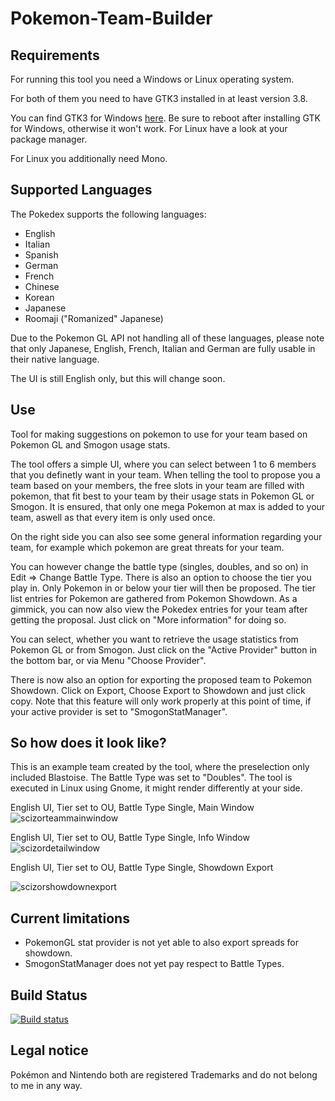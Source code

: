 # Pokemon-Team-Builder

## Requirements
For running this tool you need a Windows or Linux operating system.

For both of them you need to have GTK3 installed in at least version 3.8.

You can find GTK3 for Windows [here](https://sourceforge.net/projects/gtk3win/). Be sure to reboot after installing GTK for Windows, otherwise it won't work. For Linux have a look at your package manager.

For Linux you additionally need Mono.

## Supported Languages
The Pokedex supports the following languages:

- English
- Italian
- Spanish
- German
- French
- Chinese
- Korean
- Japanese
- Roomaji ("Romanized" Japanese)

Due to the Pokemon GL API not handling all of these languages, please note that only  Japanese, English, French, Italian and German are fully usable in their native language.

The UI is still English only, but this will change soon.

## Use
Tool for making suggestions on pokemon to use for your team based on Pokemon GL and Smogon usage stats.

The tool offers a simple UI, where you can select between 1 to 6 members that you definetly want in your team.
When telling the tool to propose you a team based on your members, the free slots in your team are filled with pokemon, that fit best to your team by their usage stats in Pokemon GL or Smogon.
It is ensured, that only one mega Pokemon at max is added to your team, aswell as that every item is only used once.

On the right side you can also see some general information regarding your team, for example which pokemon are great threats for your team.

You can however change the battle type (singles, doubles, and so on) in Edit => Change Battle Type.
There is also an option to choose the tier you play in. Only Pokemon in or below your tier will then be proposed.
The tier list entries for Pokemon are gathered from Pokemon Showdown.
As a gimmick, you can now also view the Pokedex entries for your team after getting the proposal.
Just click on "More information" for doing so.

You can select, whether you want to retrieve the usage statistics from Pokemon GL or from Smogon.
Just click on the "Active Provider" button in the bottom bar, or via Menu "Choose Provider".

There is now also an option for exporting the proposed team to Pokemon Showdown. 
Click on Export, Choose Export to Showdown and just click copy.
Note that this feature will only work properly at this point of time, if your active provider is set to "SmogonStatManager".

## So how does it look like?
This is an example team created by the tool, where the preselection only included Blastoise. 
The Battle Type was set to "Doubles". The tool is executed in Linux using Gnome, it might render differently at your side.

English UI, Tier set to OU, Battle Type Single, Main Window
![scizorteammainwindow](https://cloud.githubusercontent.com/assets/4287938/18030550/40f9b926-6cb9-11e6-9d21-a1f5317aff0a.png)

English UI, Tier set to OU, Battle Type Single, Info Window
![scizordetailwindow](https://cloud.githubusercontent.com/assets/4287938/18030551/4464e5d6-6cb9-11e6-9e19-3f7c3912cfb3.png)

English UI, Tier set to OU, Battle Type Single, Showdown Export

![scizorshowdownexport](https://cloud.githubusercontent.com/assets/4287938/18030552/46fc8114-6cb9-11e6-8f67-a902054907a0.png)

## Current limitations
- PokemonGL stat provider is not yet able to also export spreads for showdown.
- SmogonStatManager does not yet pay respect to Battle Types.

## Build Status
[![Build status](https://ci.appveyor.com/api/projects/status/m0bvnx6ae3n2o06q/branch/master?svg=true)](https://ci.appveyor.com/project/DigitalFlow/pokemon-team-builder/branch/master)

## Legal notice
Pokémon and Nintendo both are registered Trademarks and do not belong to me in any way.
